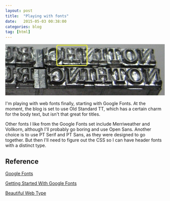 ```yaml
---
layout: post
title:  "Playing with fonts"
date:   2015-05-03 00:38:00
categories: blog
tag: [html]
---
```

![My helpful screenshot](/assets/HotType.jpg)

I'm playing with web fonts finally, starting with Google Fonts. At the moment,
the blog is set to use Old Standard TT, which has a certain charm for the body
text, but isn't that great for titles.

Other fonts I like from the Google Fonts set include Merriweather and Vollkorn,
although I'll probably go boring and use Open Sans. Another choice is to use
PT Serif and PT Sans, as they were designed to go together. But then I'll need
to figure out the CSS so I can have header fonts with a distinct type.

## Reference

[Google Fonts](https://www.google.com/fonts)

[Getting Started With Google Fonts](https://developers.google.com/fonts/docs/getting_started)

[Beautiful Web Type](http://hellohappy.org/beautiful-web-type/)
